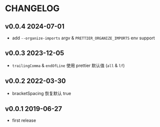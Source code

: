 # CHANGELOG

## v0.0.4 2024-07-01

- add `--organize-imports` argv & `PRETTIER_ORGANIZE_IMPORTS` env support

## v0.0.3 2023-12-05

- `trailingComma` & `endOfLine` 使用 prettier 默认值 (`all` & `lf`)

## v0.0.2 2022-03-30

- bracketSpacing 恢复默认 true

## v0.0.1 2019-06-27

- first release
